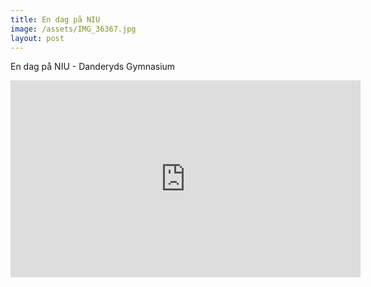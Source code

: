 ```yaml
---
title: En dag på NIU
image: /assets/IMG_36367.jpg
layout: post
---
```

En dag på NIU - Danderyds Gymnasium

<iframe width="560" height="315" src="https://www.youtube.com/embed/bTJNfH0lssA" frameborder="0" allowfullscreen></iframe>
